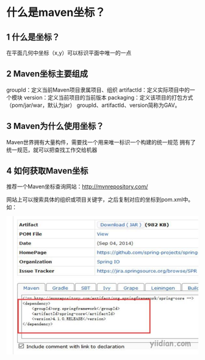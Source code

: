 # 什么是maven坐标？

## **1 什么是坐标？**

在平面几何中坐标（x,y）可以标识平面中唯一的一点

## **2 Maven坐标主要组成**

groupId：定义当前Maven项目隶属项目、组织
artifactId：定义实际项目中的一个模块
version：定义当前项目的当前版本
packaging：定义该项目的打包方式（pom/jar/war，默认为jar）
groupId、artifactId、version简称为GAV。

## **3 Maven为什么使用坐标？**

Maven世界拥有大量构件，需要找一个用来唯一标识一个构建的统一规范
拥有了统一规范，就可以把查找工作交给机器

## **4 如何获取Maven坐标**

推荐一个Maven坐标查询网站：http://mvnrepository.com/

网站上可以搜索具体的组织或项目关键字，之后复制对应的坐标到pom.xml中。如：

![img](7.什么是maven坐标？.assets/20171117111600912.jpg)